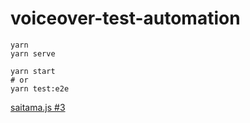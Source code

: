 # voiceover-test-automation

```
yarn
yarn serve

yarn start
# or
yarn test:e2e
```

[saitama.js #3](https://saitamajs.connpass.com/event/238897/)
